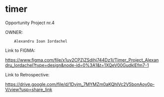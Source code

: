 # timer
Opportunity Project nr.4

OWNER: 

        Alexandru Ioan Iordachel


Link to FIGMA: 

https://www.figma.com/file/x1uv2CPZjZSdihj744Dz1i/Timer_Project_Alexandru_Iordachel?type=design&node-id=0%3A1&t=1XQeV00GudklEfm7-1


Link to Retrospective:

https://drive.google.com/file/d/1Dvjm_7MYMZm0aKQhlVc2V5bonAoy0p-V/view?usp=share_link


